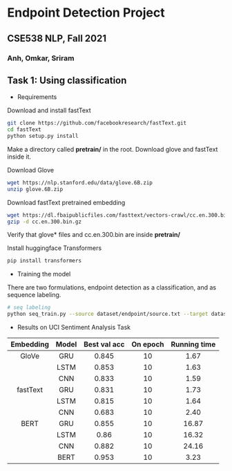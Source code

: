 # Endpoint Detection Project

## CSE538 NLP, Fall 2021

### Anh, Omkar, Sriram

## Task 1: Using classification

- Requirements

Download and install fastText

```bash
git clone https://github.com/facebookresearch/fastText.git
cd fastText
python setup.py install
```

Make a directory called **pretrain/** in the root. Download glove and fastText inside it.

Download Glove

```bash
wget https://nlp.stanford.edu/data/glove.6B.zip
unzip glove.6B.zip
```

Download fastText pretrained embedding

```bash
wget https://dl.fbaipublicfiles.com/fasttext/vectors-crawl/cc.en.300.bin.gz
gzip -d cc.en.300.bin.gz
```

Verify that glove* files and cc.en.300.bin are inside **pretrain/**


Install huggingface Transformers

```bash
pip install transformers
```

- Training the model

There are two formulations, endpoint detection as a classification, and as sequence labeling.

```bash
# seq labeling
python seq_train.py --source dataset/endpoint/source.txt --target dataset/sentiment/target.txt --model bert
```

- Results on UCI Sentiment Analysis Task

| Embedding | Model | Best val acc | On epoch | Running time |
| :-------: | :---: | :----------: | :------: | :----------: |
|   GloVe   |  GRU  |    0.845     |    10    |     1.67     |
|           | LSTM  |    0.853     |    10    |     1.63     |
|           |  CNN  |    0.833     |    10    |     1.59     |
| fastText  |  GRU  |    0.831     |    10    |     1.73     |
|           | LSTM  |    0.815     |    10    |     1.64     |
|           |  CNN  |    0.683     |    10    |     2.40     |
|   BERT    |  GRU  |    0.855     |    10    |    16.87     |
|           | LSTM  |     0.86     |    10    |    16.32     |
|           |  CNN  |    0.882     |    10    |    24.16     |
|           | BERT  |    0.953     |    10    |     3.23     |
